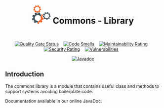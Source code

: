 
<h1 align="center">
<img src="./readme-resources/eng.jpg" width="60" height="60"> Commons - Library
</h1>
<br>
<div align="center">

[![Quality Gate Status](https://sonarcloud.io/api/project_badges/measure?project=fabricio-entringer_commons&metric=alert_status)](https://sonarcloud.io/dashboard?id=fabricio-entringer_commons)
&nbsp;&nbsp;
[![Code Smells](https://sonarcloud.io/api/project_badges/measure?project=fabricio-entringer_commons&metric=code_smells)](https://sonarcloud.io/dashboard?id=fabricio-entringer_commons)
&nbsp;&nbsp;
[![Maintainability Rating](https://sonarcloud.io/api/project_badges/measure?project=fabricio-entringer_commons&metric=sqale_rating)](https://sonarcloud.io/dashboard?id=fabricio-entringer_commons)
&nbsp;&nbsp;
[![Security Rating](https://sonarcloud.io/api/project_badges/measure?project=fabricio-entringer_commons&metric=security_rating)](https://sonarcloud.io/dashboard?id=fabricio-entringer_commons)
&nbsp;&nbsp;
[![Vulnerabilities](https://sonarcloud.io/api/project_badges/measure?project=fabricio-entringer_commons&metric=vulnerabilities)](https://sonarcloud.io/dashboard?id=fabricio-entringer_commons)
&nbsp;&nbsp;
<!-- [![Coverage](https://sonarcloud.io/api/project_badges/measure?project=fabricio-entringer_commons&metric=coverage)](https://sonarcloud.io/dashboard?id=fabricio-entringer_commons) -->
[![Javadoc](https://img.shields.io/badge/JavaDoc-Online-green)](https://fabricio-entringer.github.io/commons/javadoc/)
</div>

## Introduction
The commons library is a module that contains useful class and methods to support systems avoiding boilerplate code.

Documentation available in our online JavaDoc.
